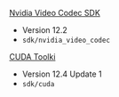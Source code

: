 [Nvidia Video Codec SDK](https://developer.nvidia.com/nvidia-video-codec-sdk/download)

- Version 12.2
- `sdk/nvidia_video_codec`

[CUDA Toolki](https://developer.nvidia.com/cuda-downloads)

- Version 12.4 Update 1
- `sdk/cuda`
